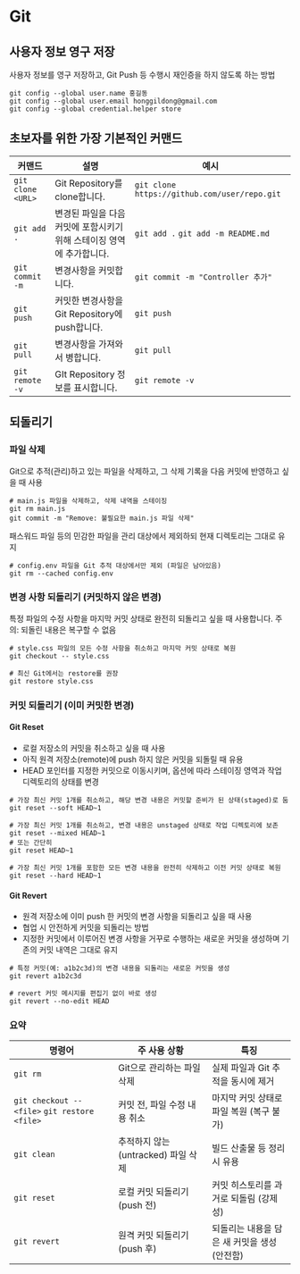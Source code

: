 # Git

## 사용자 정보 영구 저장

사용자 정보를 영구 저장하고, Git Push 등 수행시 재인증을 하지 않도록 하는 방법

```
git config --global user.name 홍길동
git config --global user.email honggildong@gmail.com
git config --global credential.helper store
```

## 초보자를 위한 가장 기본적인 커맨드

| 커맨드             | 설명                         | 예시                                         |
|-------------------|------------------------------|----------------------------------------------|
| `git clone <URL>` | Git Repository를 clone합니다. | `git clone https://github.com/user/repo.git` |
| `git add .`       | 변경된 파일을 다음 커밋에 포함시키기 위해 스테이징 영역에 추가합니다. | `git add .` `git add -m README.md`|
| `git commit -m`   | 변경사항을 커밋합니다. | `git commit -m "Controller 추가"` |
| `git push`        | 커밋한 변경사항을 Git Repository에 push합니다. | `git push` |
| `git pull`        | 변경사항을 가져와서 병합니다. | `git pull` |
| `git remote -v`   | GIt Repository 정보를 표시합니다.| `git remote -v` |

## 되돌리기

### 파일 삭제

Git으로 추적(관리)하고 있는 파일을 삭제하고, 그 삭제 기록을 다음 커밋에 반영하고 싶을 때 사용

```
# main.js 파일을 삭제하고, 삭제 내역을 스테이징
git rm main.js
git commit -m "Remove: 불필요한 main.js 파일 삭제"
```

패스워드 파일 등의 민감한 파일을 관리 대상에서 제외하되 현재 디렉토리는 그대로 유지

```
# config.env 파일을 Git 추적 대상에서만 제외 (파일은 남아있음)
git rm --cached config.env
```

### 변경 사항 되돌리기 (커밋하지 않은 변경)

특정 파일의 수정 사항을 마지막 커밋 상태로 완전히 되돌리고 싶을 때 사용합니다. 주의: 되돌린 내용은 복구할 수 없음

```
# style.css 파일의 모든 수정 사항을 취소하고 마지막 커밋 상태로 복원
git checkout -- style.css

# 최신 Git에서는 restore를 권장
git restore style.css
```

### 커밋 되돌리기 (이미 커밋한 변경)

#### Git Reset

* 로컬 저장소의 커밋을 취소하고 싶을 때 사용
* 아직 원격 저장소(remote)에 push 하지 않은 커밋을 되돌릴 때 유용
* HEAD 포인터를 지정한 커밋으로 이동시키며, 옵션에 따라 스테이징 영역과 작업 디렉토리의 상태를 변경

```
# 가장 최신 커밋 1개를 취소하고, 해당 변경 내용은 커밋할 준비가 된 상태(staged)로 둠
git reset --soft HEAD~1

# 가장 최신 커밋 1개를 취소하고, 변경 내용은 unstaged 상태로 작업 디렉토리에 보존
git reset --mixed HEAD~1
# 또는 간단히
git reset HEAD~1

# 가장 최신 커밋 1개를 포함한 모든 변경 내용을 완전히 삭제하고 이전 커밋 상태로 복원
git reset --hard HEAD~1
```

#### Git Revert

* 원격 저장소에 이미 push 한 커밋의 변경 사항을 되돌리고 싶을 때 사용
* 협업 시 안전하게 커밋을 되돌리는 방법
* 지정한 커밋에서 이루어진 변경 사항을 거꾸로 수행하는 새로운 커밋을 생성하며 기존의 커밋 내역은 그대로 유지

```
# 특정 커밋(예: a1b2c3d)의 변경 내용을 되돌리는 새로운 커밋을 생성
git revert a1b2c3d

# revert 커밋 메시지를 편집기 없이 바로 생성
git revert --no-edit HEAD
```

### 요약

| 명령어	| 주 사용 상황 | 특징 | 
|-------|-------------|------|
| `git rm`	| Git으로 관리하는 파일 삭제	 | 실제 파일과 Git 추적을 동시에 제거 | 
| `git checkout -- <file>` `git restore <file>`	 | 커밋 전, 파일 수정 내용 취소	 | 마지막 커밋 상태로 파일 복원 (복구 불가) | 
| `git clean`	| 추적하지 않는(untracked) 파일 삭제	 | 빌드 산출물 등 정리 시 유용 | 
| `git reset`	| 로컬 커밋 되돌리기 (push 전)	 | 커밋 히스토리를 과거로 되돌림 (강제성) | 
| `git revert`	| 원격 커밋 되돌리기 (push 후)	 | 되돌리는 내용을 담은 새 커밋을 생성 (안전함) | 



